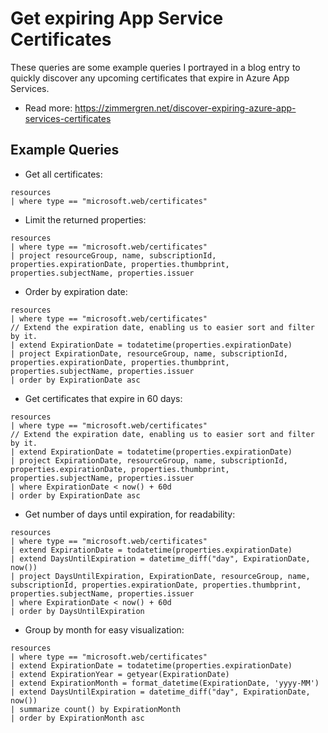 # Get expiring App Service Certificates
These queries are some example queries I portrayed in a blog entry to quickly discover any upcoming certificates that expire in Azure App Services.
- Read more: https://zimmergren.net/discover-expiring-azure-app-services-certificates


## Example Queries
 
- Get all certificates:
```kusto
resources
| where type == "microsoft.web/certificates"
```

- Limit the returned properties:

```kusto
resources
| where type == "microsoft.web/certificates"
| project resourceGroup, name, subscriptionId, properties.expirationDate, properties.thumbprint, properties.subjectName, properties.issuer
```

- Order by expiration date:

```kusto
resources
| where type == "microsoft.web/certificates"
// Extend the expiration date, enabling us to easier sort and filter by it.
| extend ExpirationDate = todatetime(properties.expirationDate)
| project ExpirationDate, resourceGroup, name, subscriptionId, properties.expirationDate, properties.thumbprint, properties.subjectName, properties.issuer
| order by ExpirationDate asc
```

- Get certificates that expire in 60 days:

```kusto
resources
| where type == "microsoft.web/certificates"
// Extend the expiration date, enabling us to easier sort and filter by it.
| extend ExpirationDate = todatetime(properties.expirationDate)
| project ExpirationDate, resourceGroup, name, subscriptionId, properties.expirationDate, properties.thumbprint, properties.subjectName, properties.issuer
| where ExpirationDate < now() + 60d
| order by ExpirationDate asc
```

- Get number of days until expiration, for readability:

```kusto
resources
| where type == "microsoft.web/certificates"
| extend ExpirationDate = todatetime(properties.expirationDate)
| extend DaysUntilExpiration = datetime_diff("day", ExpirationDate, now())
| project DaysUntilExpiration, ExpirationDate, resourceGroup, name, subscriptionId, properties.expirationDate, properties.thumbprint, properties.subjectName, properties.issuer
| where ExpirationDate < now() + 60d
| order by DaysUntilExpiration
```

- Group by month for easy visualization:
```kusto
resources
| where type == "microsoft.web/certificates"
| extend ExpirationDate = todatetime(properties.expirationDate)
| extend ExpirationYear = getyear(ExpirationDate)
| extend ExpirationMonth = format_datetime(ExpirationDate, 'yyyy-MM')
| extend DaysUntilExpiration = datetime_diff("day", ExpirationDate, now())
| summarize count() by ExpirationMonth
| order by ExpirationMonth asc
```
